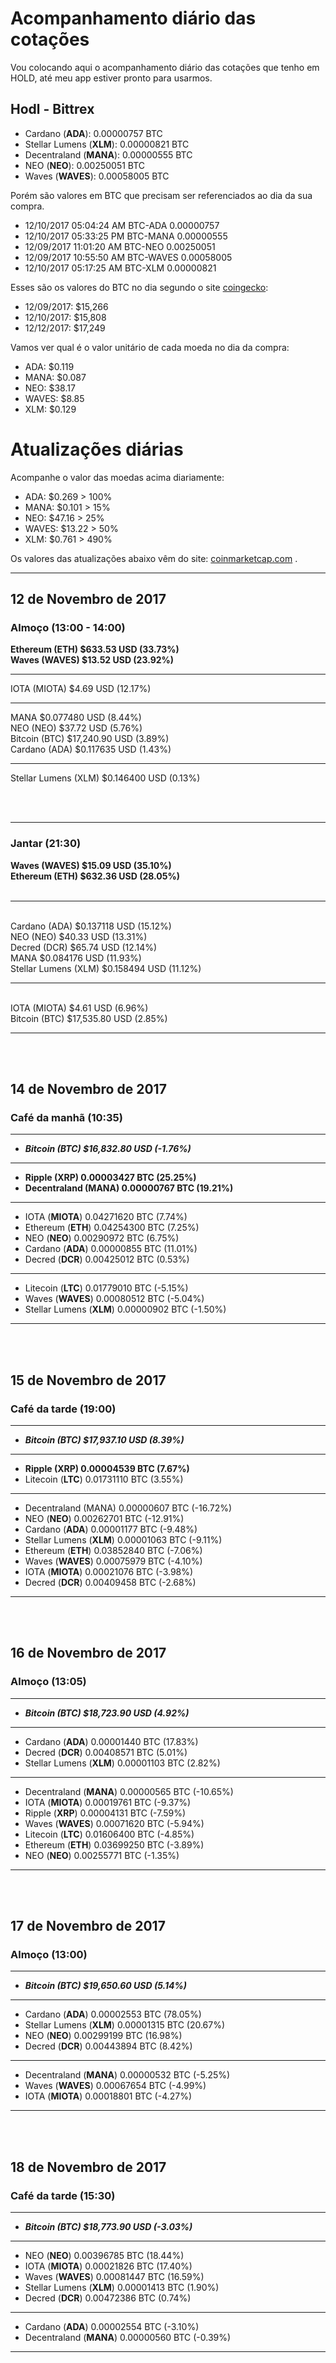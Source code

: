 # Acompanhamento diário das cotações

Vou colocando aqui o acompanhamento diário das cotações que tenho em HOLD, até meu app estiver pronto para usarmos.


## Hodl - Bittrex

- Cardano (**ADA**): 0.00000757 BTC
- Stellar Lumens (**XLM**): 0.00000821 BTC
- Decentraland (**MANA**): 0.00000555 BTC
- NEO (**NEO**): 0.00250051 BTC
- Waves (**WAVES**): 0.00058005 BTC

Porém são valores em BTC que precisam ser referenciados ao dia da sua compra.

- 12/10/2017 05:04:24 AM	BTC-ADA	0.00000757
- 12/10/2017 05:33:25 PM	BTC-MANA	0.00000555
- 12/09/2017 11:01:20 AM	BTC-NEO	0.00250051
- 12/09/2017 10:55:50 AM	BTC-WAVES	0.00058005
- 12/10/2017 05:17:25 AM	BTC-XLM	0.00000821

Esses são os valores do BTC no dia segundo o site [coingecko](https://www.coingecko.com/en/price_charts/bitcoin/usd#panel):

- 12/09/2017: $15,266
- 12/10/2017: $15,808
- 12/12/2017: $17,249

Vamos ver qual é o valor unitário de cada moeda no dia da compra:

- ADA:	$0.119
- MANA: $0.087
- NEO:	$38.17
- WAVES:	$8.85
- XLM:	$0.129


# Atualizações diárias

Acompanhe o valor das moedas acima diariamente:

- ADA:	$0.269 > 100%
- MANA: $0.101 > 15%
- NEO:	$47.16 > 25%
- WAVES:	$13.22 > 50%
- XLM:	$0.761 > 490%


Os valores das atualizações abaixo vêm do site: [coinmarketcap.com](https://coinmarketcap.com/) .


<hr>

## 12 de Novembro de 2017


### Almoço (13:00 - 14:00)

**Ethereum (ETH) $633.53 USD (33.73%)**<br>
**Waves (WAVES) $13.52 USD (23.92%)**
<br>

<hr>
IOTA (MIOTA) $4.69 USD (12.17%)<br> 
<hr>
MANA $0.077480 USD (8.44%)<br>
NEO (NEO) $37.72 USD (5.76%) <br>
Bitcoin (BTC) $17,240.90 USD (3.89%) <br>
Cardano (ADA) $0.117635 USD (1.43%) <br>
<hr>
Stellar Lumens (XLM) $0.146400 USD (0.13%) <br>

<br><br>
<hr>

### Jantar (21:30)

**Waves (WAVES) $15.09 USD (35.10%)** <br>
**Ethereum (ETH) $632.36 USD (28.05%)** <br>
<br>
<hr><br>
Cardano (ADA) $0.137118 USD (15.12%)  <br>
NEO (NEO) $40.33 USD (13.31%) <br>
Decred (DCR) $65.74 USD (12.14%) <br>
MANA $0.084176 USD (11.93%) <br>
Stellar Lumens (XLM) $0.158494 USD (11.12%)  <br>
<hr><br>
IOTA (MIOTA) $4.61 USD (6.96%)<br> 
Bitcoin (BTC) $17,535.80 USD (2.85%) <br>



<hr>

<br>
<br>

## 14 de Novembro de 2017

### Café da manhã (10:35)

<hr>

- ***Bitcoin (BTC) $16,832.80 USD (-1.76%)*** 

<hr>

- **Ripple (XRP) 0.00003427 BTC (25.25%)**
- **Decentraland (MANA) 0.00000767 BTC (19.21%)**

<hr>

- IOTA (**MIOTA**) 0.04271620 BTC (7.74%)
- Ethereum (**ETH**) 0.04254300 BTC (7.25%)
- NEO (**NEO**) 0.00290972 BTC (6.75%)
- Cardano (**ADA**) 0.00000855 BTC (11.01%)
- Decred (**DCR**) 0.00425012 BTC (0.53%)

<hr>

- Litecoin (**LTC**) 0.01779010 BTC (-5.15%) 
- Waves (**WAVES**) 0.00080512 BTC (-5.04%)
- Stellar Lumens (**XLM**) 0.00000902 BTC (-1.50%)

<hr>

<br>
<br>

## 15 de Novembro de 2017

### Café da tarde (19:00)

<hr>

- ***Bitcoin (BTC) $17,937.10 USD (8.39%)*** 

<hr>

- **Ripple (XRP) 0.00004539 BTC (7.67%)**
- Litecoin (**LTC**) 0.01731110 BTC (3.55%)

<hr>

- Decentraland (MANA) 0.00000607 BTC (-16.72%)
- NEO (**NEO**) 0.00262701 BTC (-12.91%)
- Cardano (**ADA**) 0.00001177 BTC (-9.48%)
- Stellar Lumens (**XLM**) 0.00001063 BTC (-9.11%)
- Ethereum (**ETH**) 0.03852840 BTC (-7.06%)
- Waves (**WAVES**) 0.00075979 BTC (-4.10%)
- IOTA (**MIOTA**) 0.00021076 BTC (-3.98%)
- Decred (**DCR**) 0.00409458 BTC (-2.68%)


<hr>

<br>
<br>

## 16 de Novembro de 2017

### Almoço (13:05)

<hr>

- ***Bitcoin (BTC) $18,723.90 USD (4.92%)*** 

<hr>

- Cardano (**ADA**) 0.00001440 BTC (17.83%)
- Decred (**DCR**) 0.00408571 BTC (5.01%)
- Stellar Lumens (**XLM**) 0.00001103 BTC (2.82%)

<hr>

- Decentraland (**MANA**) 0.00000565 BTC (-10.65%) 
- IOTA (**MIOTA**) 0.00019761 BTC (-9.37%)
- Ripple (**XRP**) 0.00004131 BTC (-7.59%)
- Waves (**WAVES**) 0.00071620 BTC (-5.94%)
- Litecoin (**LTC**) 0.01606400 BTC (-4.85%)
- Ethereum (**ETH**) 0.03699250 BTC (-3.89%)
- NEO (**NEO**) 0.00255771 BTC (-1.35%)

<hr>

<br>
<br>

## 17 de Novembro de 2017

### Almoço (13:00)

<hr>

- ***Bitcoin (BTC) $19,650.60 USD (5.14%)*** 

<hr>

- Cardano (**ADA**) 0.00002553 BTC (78.05%)
- Stellar Lumens (**XLM**) 0.00001315 BTC (20.67%)
- NEO (**NEO**) 0.00299199 BTC (16.98%)
- Decred (**DCR**) 0.00443894 BTC (8.42%)

<hr>

- Decentraland (**MANA**) 0.00000532 BTC (-5.25%)
- Waves (**WAVES**) 0.00067654 BTC (-4.99%)
- IOTA (**MIOTA**) 0.00018801 BTC (-4.27%)

<hr>

<br>
<br>

## 18 de Novembro de 2017

### Café da tarde (15:30)

<hr>

- ***Bitcoin (BTC) $18,773.90 USD (-3.03%)*** 

<hr>

- NEO (**NEO**) 0.00396785 BTC (18.44%)
- IOTA (**MIOTA**) 0.00021826 BTC (17.40%)
- Waves (**WAVES**) 0.00081447 BTC (16.59%)
- Stellar Lumens (**XLM**) 0.00001413 BTC (1.90%)
- Decred (**DCR**) 0.00472386 BTC (0.74%)

<hr>

- Cardano (**ADA**) 0.00002554 BTC (-3.10%)
- Decentraland (**MANA**) 0.00000560 BTC (-0.39%)

<hr>
